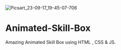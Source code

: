 ![Picsart_23-09-17_19-45-07-706](https://github.com/creatoraashu/Animated-Skill-Box/assets/130897584/3544778a-8a43-4f78-80e5-016b4219019b)
# Animated-Skill-Box
Amazing Animated Skill Box using HTML , CSS &amp; JS.
